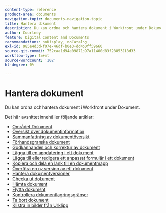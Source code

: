 ```yaml
---
content-type: reference
product-area: documents
navigation-topic: documents-navigation-topic
title: Hantera dokument
description: Du kan ordna och hantera dokument i Workfront under Dokument.
author: Courtney
feature: Digital Content and Documents
recommendations: noDisplay, noCatalog
exl-id: 985e4d3d-f07e-46df-b0e3-dd4b0ff59660
source-git-commit: 752caa1d94a09871b97a11400d83f28853118d33
workflow-type: tm+mt
source-wordcount: '102'
ht-degree: 0%

---
```


# Hantera dokument

Du kan ordna och hantera dokument i Workfront under Dokument.

Det här avsnittet innehåller följande artiklar: &#x200B;

* [Området Dokument](../../documents/managing-documents/documents-area.md)
* [Översikt över dokumentinformation](../../documents/managing-documents/document-details-overview.md)
* [Sammanfattning av dokumentöversikt](../../documents/managing-documents/summary-for-documents.md)
* [Förhandsgranska dokument](../../documents/managing-documents/preview-documents.md)
* [Godkännanden och korrektur av dokument](../../documents/managing-documents/document-approvals-and-proofing.md)
* [Lägga till en uppdatering i ett dokument](../../documents/managing-documents/add-update-documents.md)
* [Lägga till eller redigera ett anpassat formulär i ett dokument](../../documents/managing-documents/add-custom-form-documents.md)
* [Kopiera och dela en länk till en dokumentmapp](/help/quicksilver/documents/managing-documents/copy-a-doc-folder-url.md)
* [Överföra en ny version av ett dokument](../../documents/managing-documents/upload-new-document-version.md)
* [Hantera dokumentversioner](../../documents/managing-documents/manage-document-versions.md)
* [Checka ut dokument](../../documents/managing-documents/check-out-documents.md)
* [Hämta dokument](../../documents/managing-documents/download-documents.md)
* [Flytta dokument](../../documents/managing-documents/move-documents.md)
* [Kontrollera dokumentlagringsgränser](../../documents/managing-documents/check-document-storage.md)
* [Ta bort dokument](../../documents/managing-documents/delete-documents.md)
* [Klistra in bilder från Urklipp](../../documents/managing-documents/paste-image-clipboard.md)
